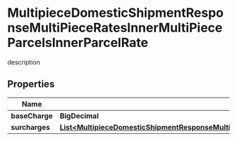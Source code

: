 

# MultipieceDomesticShipmentResponseMultiPieceRatesInnerMultiPieceParcelsInnerParcelRate

description

## Properties

| Name | Type | Description | Notes |
|------------ | ------------- | ------------- | -------------|
|**baseCharge** | **BigDecimal** | description |  [optional] |
|**surcharges** | [**List&lt;MultipieceDomesticShipmentResponseMultiPieceRatesInnerMultiPieceParcelsInnerParcelRateSurchargesInner&gt;**](MultipieceDomesticShipmentResponseMultiPieceRatesInnerMultiPieceParcelsInnerParcelRateSurchargesInner.md) | description |  [optional] |



